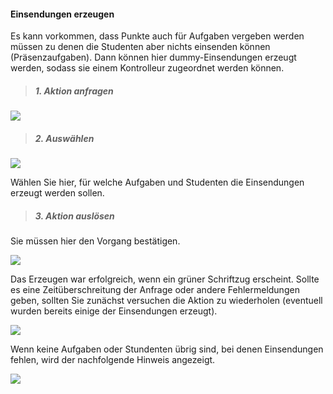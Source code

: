 #### Einsendungen erzeugen ####
Es kann vorkommen, dass Punkte auch für Aufgaben vergeben werden müssen zu denen die Studenten aber nichts einsenden können (Präsenzaufgaben). Dann können hier dummy-Einsendungen erzeugt werden, sodass sie einem Kontrolleur zugeordnet werden können.

> ##### 1. Aktion anfragen #####

![](makeA.png)

> ##### 2. Auswählen #####

![](makeD.png)

Wählen Sie hier, für welche Aufgaben und Studenten die Einsendungen erzeugt werden sollen.

> ##### 3. Aktion auslösen #####

Sie müssen hier den Vorgang bestätigen.

![](makeB.png)

Das Erzeugen war erfolgreich, wenn ein grüner Schriftzug erscheint. Sollte es eine Zeitüberschreitung der Anfrage oder andere Fehlermeldungen geben, sollten Sie zunächst versuchen die Aktion zu wiederholen (eventuell wurden bereits einige der Einsendungen erzeugt).

![](makeC.png)

Wenn keine Aufgaben oder Stundenten übrig sind, bei denen Einsendungen fehlen, wird der nachfolgende Hinweis angezeigt.

![](makeE.png)